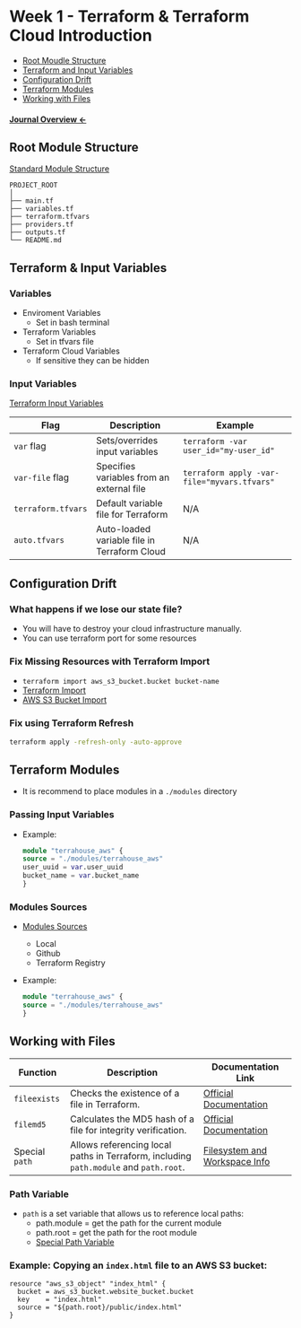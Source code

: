 # Week 1 - Terraform & Terraform Cloud Introduction

- [Root Moudle Structure](#root-module-structure)
- [Terraform and Input Variables](#terraform-and-input-variables)
- [Configuration Drift](#configuration-drift)
- [Terraform Modules](#terraform-modules)
- [Working with Files](#working-with-files)


#### **[Journal Overview ←](./../README.md#weekly-journals)**

## Root Module Structure

[Standard Module Structure](https://developer.hashicorp.com/terraform/language/modules/develop/structure)

```
PROJECT_ROOT
│
├── main.tf
├── variables.tf     
├── terraform.tfvars
├── providers.tf           
├── outputs.tf         
└── README.md            
```

## Terraform & Input Variables

### Variables
- Enviroment Variables
    - Set in bash terminal
- Terraform Variables
    - Set in tfvars file
- Terraform Cloud Variables
    - If sensitive they can be hidden

### Input Variables
[Terraform Input Variables](https://developer.hashicorp.com/terraform/language/values/variables)

| Flag             | Description                                | Example                                  |
|------------------|--------------------------------------------|------------------------------------------|
| `var` flag       | Sets/overrides input variables             | `terraform -var user_id="my-user_id"`   |
| `var-file` flag  | Specifies variables from an external file  | `terraform apply -var-file="myvars.tfvars"` |
| `terraform.tfvars` | Default variable file for Terraform     | N/A                                      |
| `auto.tfvars`    | Auto-loaded variable file in Terraform Cloud | N/A                                  |


## Configuration Drift

### What happens if we lose our state file?
- You will have to destroy your cloud infrastructure manually.
- You can use terraform port for some resources

### Fix Missing Resources with Terraform Import
- `terraform import aws_s3_bucket.bucket bucket-name`
- [Terraform Import](https://developer.hashicorp.com/terraform/cli/import)
- [AWS S3 Bucket Import](https://registry.terraform.io/providers/hashicorp/aws/latest/docs/resources/s3_bucket#import)

### Fix using Terraform Refresh
```sh
terraform apply -refresh-only -auto-approve
```


## Terraform Modules
- It is recommend to place modules in a `./modules` directory

### Passing Input Variables
- Example:
    ```tf
    module "terrahouse_aws" {
    source = "./modules/terrahouse_aws"
    user_uuid = var.user_uuid
    bucket_name = var.bucket_name
    }
    ```

### Modules Sources
- [Modules Sources](https://developer.hashicorp.com/terraform/language/modules/sources)
    - Local
    - Github
    - Terraform Registry

- Example: 
    ```tf
    module "terrahouse_aws" {
    source = "./modules/terrahouse_aws"
    }
    ```

## Working with Files

| Function          | Description                                                                                      | Documentation Link                                      |
|-------------------|--------------------------------------------------------------------------------------------------|---------------------------------------------------------|
| `fileexists`      | Checks the existence of a file in Terraform.                                                    | [Official Documentation](https://developer.hashicorp.com/terraform/language/functions/fileexists)                 |
| `filemd5`         | Calculates the MD5 hash of a file for integrity verification.                                     | [Official Documentation](https://developer.hashicorp.com/terraform/language/functions/filemd5)                    |
| Special `path`    | Allows referencing local paths in Terraform, including `path.module` and `path.root`.           | [Filesystem and Workspace Info](https://developer.hashicorp.com/terraform/language/expressions/references#filesystem-and-workspace-info) |

### Path Variable

- `path` is a set variable that allows us to reference local paths:
    - path.module = get the path for the current module
    - path.root = get the path for the root module
    - [Special Path Variable](https://developer.hashicorp.com/terraform/language/expressions/references#filesystem-and-workspace-info)

### Example: Copying an `index.html` file to an AWS S3 bucket:

```hcl
resource "aws_s3_object" "index_html" {
  bucket = aws_s3_bucket.website_bucket.bucket
  key    = "index.html"
  source = "${path.root}/public/index.html"
}
